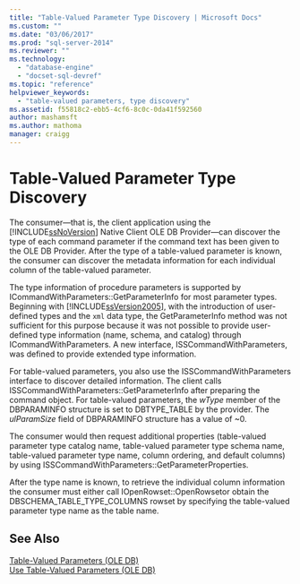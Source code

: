 ```yaml
---
title: "Table-Valued Parameter Type Discovery | Microsoft Docs"
ms.custom: ""
ms.date: "03/06/2017"
ms.prod: "sql-server-2014"
ms.reviewer: ""
ms.technology: 
  - "database-engine"
  - "docset-sql-devref"
ms.topic: "reference"
helpviewer_keywords: 
  - "table-valued parameters, type discovery"
ms.assetid: f55818c2-ebb5-4cf6-8c0c-0da41f592560
author: mashamsft
ms.author: mathoma
manager: craigg
---
```

# Table-Valued Parameter Type Discovery
  The consumer—that is, the client application using the [!INCLUDE[ssNoVersion](../../includes/ssnoversion-md.md)] Native Client OLE DB Provider—can discover the type of each command parameter if the command text has been given to the OLE DB Provider. After the type of a table-valued parameter is known, the consumer can discover the metadata information for each individual column of the table-valued parameter.  
  
 The type information of procedure parameters is supported by ICommandWithParameters::GetParameterInfo for most parameter types. Beginning with [!INCLUDE[ssVersion2005](../../includes/ssversion2005-md.md)], with the introduction of user-defined types and the `xml` data type, the GetParameterInfo method was not sufficient for this purpose because it was not possible to provide user-defined type information (name, schema, and catalog) through ICommandWithParameters. A new interface, ISSCommandWithParameters, was defined to provide extended type information.  
  
 For table-valued parameters, you also use the ISSCommandWithParameters interface to discover detailed information. The client calls ISSCommandWithParameters::GetParameterInfo after preparing the command object. For table-valued parameters, the *wType* member of the DBPARAMINFO structure is set to DBTYPE_TABLE by the provider. The *ulParamSize* field of DBPARAMINFO structure has a value of ~0.  
  
 The consumer would then request additional properties (table-valued parameter type catalog name, table-valued parameter type schema name, table-valued parameter type name, column ordering, and default columns) by using ISSCommandWithParameters::GetParameterProperties.  
  
 After the type name is known, to retrieve the individual column information the consumer must either call IOpenRowset::OpenRowsetor obtain the DBSCHEMA_TABLE_TYPE_COLUMNS rowset by specifying the table-valued parameter type name as the table name.  
  
## See Also  
 [Table-Valued Parameters &#40;OLE DB&#41;](../../relational-databases/native-client-ole-db-table-valued-parameters/table-valued-parameters-ole-db.md)   
 [Use Table-Valued Parameters &#40;OLE DB&#41;](../../relational-databases/native-client-ole-db-how-to/use-table-valued-parameters-ole-db.md)  
  
  
